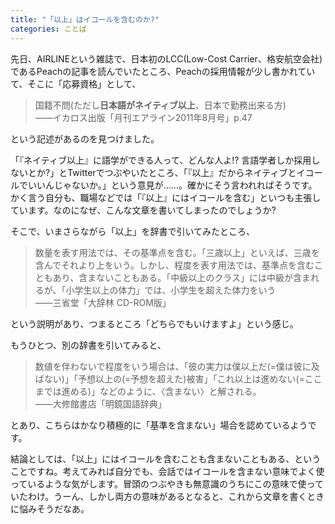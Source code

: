 ```yaml
---
title: "「以上」はイコールを含むのか?"
categories: ことば
---
```


先日、AIRLINEという雑誌で、日本初のLCC(Low-Cost Carrier、格安航空会社)であるPeachの記事を読んでいたところ、Peachの採用情報が少し書かれていて、そこに「応募資格」として、

> 国籍不問(ただし**日本語がネイティブ以上**、日本で勤務出来る方)  
> ――イカロス出版「月刊エアライン2011年8月号」p.47

という記述があるのを見つけました。

「『ネイティブ以上』に語学ができる人って、どんな人よ!? 言語学者しか採用しないとか?」とTwitterでつぶやいたところ、「『以上』だからネイティブとイコールでいいんじゃないか。」という意見が……。確かにそう言われればそうです。かく言う自分も、職場などでは「『以上』にはイコールを含む」といつも主張しています。なのになぜ、こんな文章を書いてしまったのでしょうか?

そこで、いまさらながら「以上」を辞書で引いてみたところ、

> 数量を表す用法では、その基準点を含む。「三歳以上」といえば、三歳を含んでそれより上をいう。しかし、程度を表す用法では、基準点を含むこともあり、含まないこともある。「中級以上のクラス」には中級が含まれるが、「小学生以上の体力」では、小学生を超えた体力をいう  
> ――三省堂「大辞林 CD-ROM版」

という説明があり、つまるところ「どちらでもいけますよ」という感じ。

もうひとつ、別の辞書を引いてみると、

> 数値を伴わないで程度をいう場合は、「彼の実力は僕以上だ(=僕は彼に及ばない)」「予想以上の(=予想を超えた)被害」「これ以上は進めない(=ここまでは進める)」などのように、〈含まない〉と解される。  
> ――大修館書店「明鏡国語辞典」

とあり、こちらはかなり積極的に「基準を含まない」場合を認めているようです。

結論としては、「以上」にはイコールを含むことも含まないこともある、ということですね。考えてみれば自分でも、会話ではイコールを含まない意味でよく使っているような気がします。冒頭のつぶやきも無意識のうちにこの意味で使っていたわけ。うーん、しかし両方の意味があるとなると、これから文章を書くときに悩みそうだなあ。

